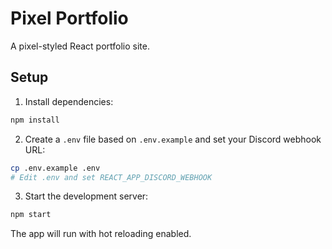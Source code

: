 # Pixel Portfolio

A pixel-styled React portfolio site.

## Setup

1. Install dependencies:

```bash
npm install
```

2. Create a `.env` file based on `.env.example` and set your Discord webhook URL:

```bash
cp .env.example .env
# Edit .env and set REACT_APP_DISCORD_WEBHOOK
```

3. Start the development server:

```bash
npm start
```

The app will run with hot reloading enabled.
